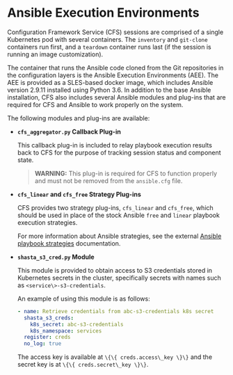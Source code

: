 # Ansible Execution Environments

Configuration Framework Service \(CFS\) sessions are comprised of a single Kubernetes pod with several containers. The `inventory` and `git-clone` containers run first, and a `teardown` container runs last \(if the session is running an image customization\).

The container that runs the Ansible code cloned from the Git repositories in the configuration layers is the  Ansible Execution Environments \(AEE\).
The AEE is provided as a SLES-based docker image, which includes Ansible version 2.9.11 installed using Python 3.6.
In addition to the base Ansible installation, CFS also includes several Ansible modules and plug-ins that are required for CFS and Ansible to work properly on the system.

The following modules and plug-ins are available:

* **`cfs_aggregator.py` Callback Plug-in**

  This callback plug-in is included to relay playbook execution results back to CFS for the purpose of tracking session status and component state.

  > **WARNING:** This plug-in is required for CFS to function properly and must not be removed from the `ansible.cfg` file.

* **`cfs_linear` and `cfs_free` Strategy Plug-ins**

  CFS provides two strategy plug-ins, `cfs_linear` and `cfs_free`, which should be used in place of the stock Ansible `free` and `linear` playbook execution strategies.

  For more information about Ansible strategies, see the external [Ansible playbook strategies](https://docs.ansible.com/ansible/latest/user_guide/playbooks_strategies.html) documentation.

* **`shasta_s3_cred.py` Module**

  This module is provided to obtain access to S3 credentials stored in Kubernetes secrets in the cluster, specifically secrets with names such as `<service\>-s3-credentials`.

  An example of using this module is as follows:

  ```yaml
  - name: Retrieve credentials from abc-s3-credentials k8s secret
    shasta_s3_creds:
      k8s_secret: abc-s3-credentials
      k8s_namespace: services
    register: creds
    no_log: true
  ```

  The access key is available at `\{\{ creds.access\_key \}\}` and the secret key is at `\{\{ creds.secret\_key \}\}`.
